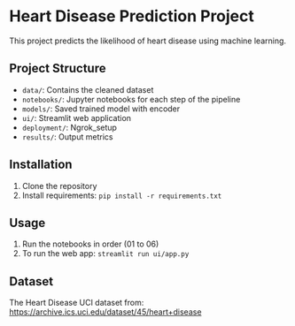 # Heart Disease Prediction Project

This project predicts the likelihood of heart disease using machine learning.

## Project Structure

- `data/`: Contains the cleaned dataset
- `notebooks/`: Jupyter notebooks for each step of the pipeline
- `models/`: Saved trained model with encoder
- `ui/`: Streamlit web application
- `deployment/`: Ngrok_setup
- `results/`: Output metrics

## Installation

1. Clone the repository
2. Install requirements: `pip install -r requirements.txt`

## Usage

1. Run the notebooks in order (01 to 06)
2. To run the web app: `streamlit run ui/app.py`

## Dataset


The Heart Disease UCI dataset from: https://archive.ics.uci.edu/dataset/45/heart+disease
